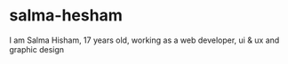 # salma-hesham
I am Salma Hisham, 17 years old, working as a web developer, ui &amp; ux and graphic design

